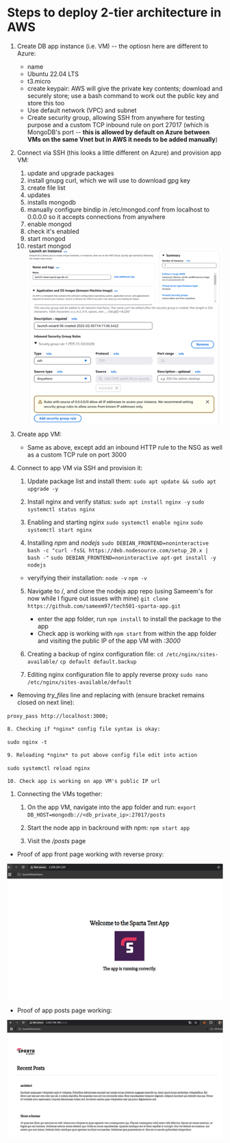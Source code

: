 # Steps to deploy 2-tier architecture in AWS

1. Create DB app instance (i.e. VM) -- the optiosn here are different to Azure:
   - name
   - Ubuntu 22.04 LTS
   - t3.micro
   - create keypair: AWS will give the private key contents; download and securely store; use a bash command to work out the public key and store this too
   - Use default network (VPC) and subnet
   - Create security group, allowing SSH from anywhere for testing purpose and a custom TCP inbound rule on port 27017 (which is MongoDB's port -- **this is allowed by default on Azure between VMs on the same Vnet but in AWS it needs to be added manually**) 
 2. Connect via SSH (this looks a little different on Azure) and provision app VM:
    1. update and upgrade packages
    2. install gnupg curl, which we will use to download  gpg key
    3. create file list
    4. updates
    5. installs mongodb
    6. manually configure bindip in /etc/mongod.conf from localhost to 0.0.0.0 so it accepts connections from anywhere
    7. enable mongod
    8. check it's enabled
    9. start mongod
    10. restart mongod
![alt text](image-14.png)
![alt text](image-15.png)  


3. Create app VM:
   - Same as above, except add an inbound HTTP rule to the NSG as well as a custom TCP rule on port 3000

4. Connect to app VM via SSH and provision it:

    1. Update package list and install them:
    `sudo apt update && sudo apt upgrade -y`
 
    2. Install nginx and verify status:
`sudo apt install nginx -y`
`sudo systemctl status nginx`

    3. Enabling and starting nginx
`sudo systemctl enable nginx`
`sudo systemctl start nginx`
 
    4. Installing *npm* and *nodejs*
`sudo DEBIAN_FRONTEND=noninteractive bash -c "curl -fsSL https://deb.nodesource.com/setup_20.x | bash -"`
`sudo DEBIAN_FRONTEND=noninteractive apt-get install -y nodejs` 
     - veryifying their installation: `node -v` `npm -v`
 
 
    5. Navigate to /, and clone the nodejs app repo (using Sameem's for now while I figure out issues with mine)
`git clone https://github.com/sameem97/tech501-sparta-app.git`
        - enter the app folder, run `npm install` to install the package to the app
        - Check app is working with `npm start` from within the app folder and visiting the public IP of the app VM with *:3000*
   
    6. Creating a backup of nginx configuration file:
`cd /etc/nginx/sites-available/`
`cp default default.backup` 

    7. Editing nginx configuration file to apply reverse proxy
`sudo nano /etc/nginx/sites-available/default`

- Removing *try_files* line  and replacing with (ensure bracket remains closed on next line):

`proxy_pass http://localhost:3000;`

    8. Checking if *nginx* config file syntax is okay:

`sudo nginx -t`

    9. Reloading *nginx* to put above config file edit into action

`sudo systemctl reload nginx`
 
    10. Check app is working on app VM's public IP url
   
1. Connecting the VMs together:

   1. On the app VM, navigate into the app folder and run: 
`export DB_HOST=mongodb://<db_private_ip>:27017/posts`

   2. Start the node app in backround with npm:
`npm start app`

   3. Visit the */posts* page 


- Proof of app front page working with reverse proxy: 

![alt text](image-23.png)

- Proof of app posts page working:
  
![alt text](image-28.png)